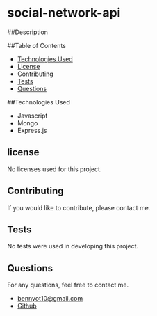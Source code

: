 # social-network-api

##Description

##Table of Contents
* [Technologies Used](https://github.com/matty-bennett/ecommerce-backend/blob/main/README.md#technologies-used)
* [License](https://github.com/matty-bennett/ecommerce-backend/blob/main/README.md#license)
* [Contributing](https://github.com/matty-bennett/ecommerce-backend/blob/main/README.md#contributing)
* [Tests](https://github.com/matty-bennett/ecommerce-backend/blob/main/README.md#tests)
* [Questions](https://github.com/matty-bennett/ecommerce-backend/blob/main/README.md#questions)

##Technologies Used
- Javascript
- Mongo
- Express.js

## license 
No licenses used for this project.

## Contributing
If you would like to contribute, please contact me.

## Tests
No tests were used in developing this project.

## Questions
For any questions, feel free to contact me.
- bennyot10@gmail.com
- [Github](https://github.com/matty-bennett)
